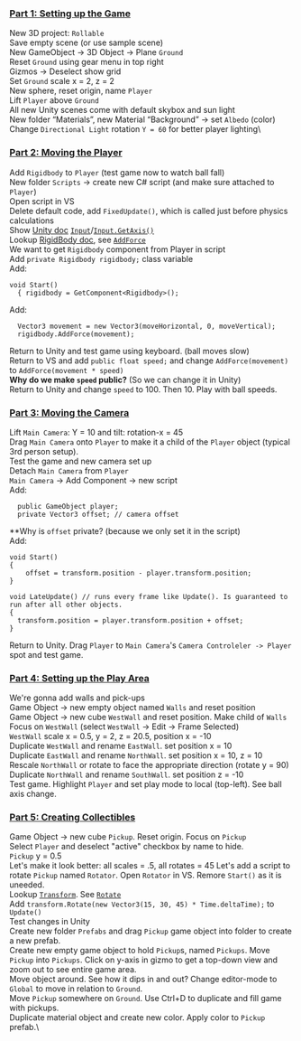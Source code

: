 ### [Part 1: Setting up the Game](https://www.youtube.com/watch?v=W_fAidYRGzs)
New 3D project: `Rollable`\
Save empty scene (or use sample scene)\
New GameObject -> 3D Object -> Plane `Ground`\
Reset `Ground` using gear menu in top right\
Gizmos -> Deselect show grid\
Set `Ground` scale x = 2, z = 2\
New sphere, reset origin, name `Player`\
Lift `Player` above `Ground`\
All new Unity scenes come with default skybox and sun light\
New folder “Materials”, new Material “Background” -> set `Albedo` (color)\
Change `Directional Light` rotation `Y = 60` for better player lighting\

### [Part 2: Moving the Player](https://www.youtube.com/watch?v=7C7WWxUxPZE)
Add `Rigidbody` to `Player` (test game now to watch ball fall)\
New folder `Scripts` -> create new C# script (and make sure attached to `Player`)\
Open script in VS\
Delete default code, add `FixedUpdate()`, which is called just before physics calculations\
Show [Unity doc](https://docs.unity3d.com/ScriptReference/) [`Input`](https://docs.unity3d.com/ScriptReference/Input.html)/[`Input.GetAxis()`](https://docs.unity3d.com/ScriptReference/Input.GetAxis.html)\
Lookup [RigidBody doc](https://docs.unity3d.com/ScriptReference/Rigidbody.html), see [`AddForce`](https://docs.unity3d.com/ScriptReference/Rigidbody.AddForce.html)\
We want to get `Rigidbody` component from Player in script\
Add `private Rigidbody rigidbody;` class variable\
Add:
```
void Start()
  { rigidbody = GetComponent<Rigidbody>();
```
Add:
```
  Vector3 movement = new Vector3(moveHorizontal, 0, moveVertical);
  rigidbody.AddForce(movement);
```
Return to Unity and test game using keyboard. (ball moves slow)\
Return to VS and add `public float speed;` and change `AddForce(movement)` to `AddForce(movement * speed)`\
**Why do we make `speed` public?** (So we can change it in Unity)\
Return to Unity and change `speed` to 100. Then 10. Play with ball speeds.

### [Part 3: Moving the Camera](https://www.youtube.com/watch?v=Xcm5H2J95iI)
Lift `Main Camera`: Y = 10 and tilt: rotation-x = 45\
Drag `Main Camera` onto `Player` to make it a child of the `Player` object (typical 3rd person setup).\
Test the game and new camera set up\
Detach `Main Camera` from `Player`\
`Main Camera` -> Add Component -> new script\
Add:
```
  public GameObject player;
  private Vector3 offset; // camera offset
```
**Why is `offset` private? (because we only set it in the script)\
Add:
```
void Start()
{
	offset = transform.position - player.transform.position;
}

void LateUpdate() // runs every frame like Update(). Is guaranteed to run after all other objects.
{
  transform.position = player.transform.position + offset;
}
```
Return to Unity. Drag `Player` to `Main Camera`'s `Camera Controleler -> Player` spot and test game.

### [Part 4: Setting up the Play Area](https://www.youtube.com/watch?v=dahT0wRVO1Q)
We're gonna add walls and pick-ups\
Game Object -> new empty object named `Walls` and reset position\
Game Object -> new cube `WestWall` and reset position. Make child of `Walls`\
Focus on `WestWall` (select `WestWall` -> Edit -> Frame Selected)\
`WestWall` scale x = 0.5, y = 2, z = 20.5, position x = -10\
Duplicate `WestWall` and rename `EastWall`. set position x = 10\
Duplicate `EastWall` and rename `NorthWall`. set position x = 10, z = 10\
Rescale `NorthWall` or rotate to face the appropriate direction (rotate y = 90)\
Duplicate `NorthWall` and rename `SouthWall`. set position z = -10\
Test game. Highlight `Player` and set play mode to local (top-left). See ball axis change.

### [Part 5: Creating Collectibles](https://www.youtube.com/watch?v=HlDGSStxuHI)
Game Object -> new cube `Pickup`. Reset origin. Focus on `Pickup`\
Select `Player` and deselect "active" checkbox by name to hide.\
`Pickup` y = 0.5\
Let's make it look better: all scales = .5, all rotates = 45
Let's add a script to rotate `Pickup` named `Rotator`.
Open `Rotator` in VS. Remore `Start()` as it is uneeded.\
Lookup [`Transform`](https://docs.unity3d.com/ScriptReference/Transform.html). See [`Rotate`](https://docs.unity3d.com/ScriptReference/Transform.Rotate.html)\
Add `transform.Rotate(new Vector3(15, 30, 45) * Time.deltaTime);` to `Update()`\
Test changes in Unity\
Create new folder `Prefabs` and drag `Pickup` game object into folder to create a new prefab.\
Create new empty game object to hold `Pickup`s, named `Pickups`. Move `Pickup` into `Pickups`.
Click on y-axis in gizmo to get a top-down view and zoom out to see entire game area.\
Move object around. See how it dips in and out? Change editor-mode to `Global` to move in relation to `Ground`.\
Move `Pickup` somewhere on `Ground`. Use Ctrl+D to duplicate and fill game with pickups.\
Duplicate material object and create new color. Apply color to `Pickup` prefab.\

